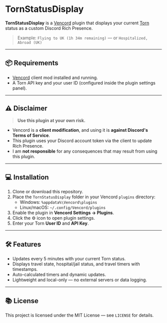 # TornStatusDisplay

**TornStatusDisplay** is a [Vencord](https://vencord.dev) plugin that displays your current [Torn](https://www.torn.com/) status as a custom Discord Rich Presence.

> Example: `Flying to UK (1h 34m remaining)` — or `Hospitalized, Abroad (UK)`

---

## 📦 Requirements

- [Vencord](https://vencord.dev) client mod installed and running.
- A Torn API key and your user ID (configured inside the plugin settings panel).

---

## ⚠️ Disclaimer

> **Use this plugin at your own risk.**

- Vencord is a **client modification**, and using it is **against Discord's Terms of Service**.
- This plugin uses your Discord account token via the client to update Rich Presence.
- I am **not responsible** for any consequences that may result from using this plugin.

---

## 💻 Installation

1. Clone or download this repository.
2. Place the `TornStatusDisplay` folder in your Vencord `plugins` directory:
   - Windows: `%appdata%\Vencord\plugins`
   - Linux/macOS: `~/.config/Vencord/plugins`
3. Enable the plugin in **Vencord Settings → Plugins**.
4. Click the ⚙️ icon to open plugin settings.
5. Enter your Torn **User ID** and **API Key**.

---

## 🛠️ Features

- Updates every 5 minutes with your current Torn status.
- Displays travel state, hospital/jail status, and travel timers with timestamps.
- Auto-calculated timers and dynamic updates.
- Lightweight and local-only — no external servers or data logging.

---

## 📚 License

This project is licensed under the MIT License — see `LICENSE` for details.